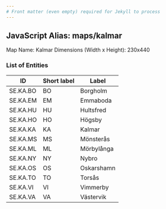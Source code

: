 ```yaml
---
# Front matter (even empty) required for Jekyll to process
---
```


## JavaScript Alias: maps/kalmar

Map Name: Kalmar
Dimensions (Width x Height): 230x440





### List of Entities

ID | Short label | Label
---|---|---|
SE.KA.BO|BO|Borgholm
SE.KA.EM|EM|Emmaboda
SE.KA.HU|HU|Hultsfred
SE.KA.HO|HO|Högsby
SE.KA.KA|KA|Kalmar
SE.KA.MS|MS|Mönsterås
SE.KA.ML|ML|Mörbylånga
SE.KA.NY|NY|Nybro
SE.KA.OS|OS|Oskarshamn
SE.KA.TO|TO|Torsås
SE.KA.VI|VI|Vimmerby
SE.KA.VA|VA|Västervik

